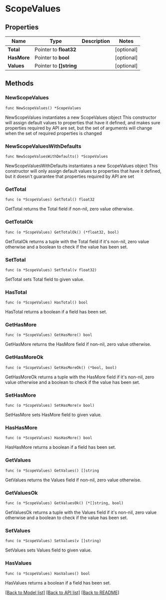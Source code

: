# ScopeValues

## Properties

Name | Type | Description | Notes
------------ | ------------- | ------------- | -------------
**Total** | Pointer to **float32** |  | [optional] 
**HasMore** | Pointer to **bool** |  | [optional] 
**Values** | Pointer to **[]string** |  | [optional] 

## Methods

### NewScopeValues

`func NewScopeValues() *ScopeValues`

NewScopeValues instantiates a new ScopeValues object
This constructor will assign default values to properties that have it defined,
and makes sure properties required by API are set, but the set of arguments
will change when the set of required properties is changed

### NewScopeValuesWithDefaults

`func NewScopeValuesWithDefaults() *ScopeValues`

NewScopeValuesWithDefaults instantiates a new ScopeValues object
This constructor will only assign default values to properties that have it defined,
but it doesn't guarantee that properties required by API are set

### GetTotal

`func (o *ScopeValues) GetTotal() float32`

GetTotal returns the Total field if non-nil, zero value otherwise.

### GetTotalOk

`func (o *ScopeValues) GetTotalOk() (*float32, bool)`

GetTotalOk returns a tuple with the Total field if it's non-nil, zero value otherwise
and a boolean to check if the value has been set.

### SetTotal

`func (o *ScopeValues) SetTotal(v float32)`

SetTotal sets Total field to given value.

### HasTotal

`func (o *ScopeValues) HasTotal() bool`

HasTotal returns a boolean if a field has been set.

### GetHasMore

`func (o *ScopeValues) GetHasMore() bool`

GetHasMore returns the HasMore field if non-nil, zero value otherwise.

### GetHasMoreOk

`func (o *ScopeValues) GetHasMoreOk() (*bool, bool)`

GetHasMoreOk returns a tuple with the HasMore field if it's non-nil, zero value otherwise
and a boolean to check if the value has been set.

### SetHasMore

`func (o *ScopeValues) SetHasMore(v bool)`

SetHasMore sets HasMore field to given value.

### HasHasMore

`func (o *ScopeValues) HasHasMore() bool`

HasHasMore returns a boolean if a field has been set.

### GetValues

`func (o *ScopeValues) GetValues() []string`

GetValues returns the Values field if non-nil, zero value otherwise.

### GetValuesOk

`func (o *ScopeValues) GetValuesOk() (*[]string, bool)`

GetValuesOk returns a tuple with the Values field if it's non-nil, zero value otherwise
and a boolean to check if the value has been set.

### SetValues

`func (o *ScopeValues) SetValues(v []string)`

SetValues sets Values field to given value.

### HasValues

`func (o *ScopeValues) HasValues() bool`

HasValues returns a boolean if a field has been set.


[[Back to Model list]](../README.md#documentation-for-models) [[Back to API list]](../README.md#documentation-for-api-endpoints) [[Back to README]](../README.md)


